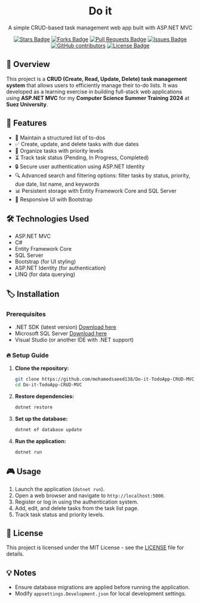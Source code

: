<div align="center">
  <h1>Do it</h1>
  <p>
   A simple CRUD-based task management web app built with ASP.NET MVC</p>
</div>

<!-- PROJECT Badges -->
<div align="center">
  <a href="https://github.com/mohamedsaeed138/Do-it-TodoApp-CRUD-MVC/stargazers"><img src="https://img.shields.io/github/stars/mohamedsaeed138/Do-it-TodoApp-CRUD-MVC" alt="Stars Badge"/></a>
<a href="https://github.com/mohamedsaeed138/Do-it-TodoApp-CRUD-MVC/network/members"><img src="https://img.shields.io/github/forks/mohamedsaeed138/Do-it-TodoApp-CRUD-MVC" alt="Forks Badge"/></a>
<a href="https://github.com/mohamedsaeed138/Do-it-TodoApp-CRUD-MVC/pulls"><img src="https://img.shields.io/github/issues-pr/mohamedsaeed138/Do-it-TodoApp-CRUD-MVC" alt="Pull Requests Badge"/></a>
<a href="https://github.com/mohamedsaeed138/Do-it-TodoApp-CRUD-MVC/issues"><img src="https://img.shields.io/github/issues/mohamedsaeed138/Do-it-TodoApp-CRUD-MVC" alt="Issues Badge"/></a>
<a href="https://github.com/mohamedsaeed138/Do-it-TodoApp-CRUD-MVC/graphs/contributors"><img alt="GitHub contributors" src="https://img.shields.io/github/contributors/mohamedsaeed138/Do-it-TodoApp-CRUD-MVC?color=2b9348"></a>
<a href="https://github.com/mohamedsaeed138/Do-it-TodoApp-CRUD-MVC/blob/main/LICENSE.txt"><img src="https://img.shields.io/github/license/mohamedsaeed138/Do-it-TodoApp-CRUD-MVC?color=2b9348" alt="License Badge"/></a>
</div>

## 📌 Overview

This project is a **CRUD (Create, Read, Update, Delete) task management system** that allows users to efficiently manage their to-do lists. It was developed as a learning exercise in building full-stack web applications using **ASP.NET MVC** for my **Computer Science Summer Training 2024** at **Suez University**.

## 🚀 Features

- 📝 Maintain a structured list of to-dos
- ✅ Create, update, and delete tasks with due dates
- 📌 Organize tasks with priority levels
- ⏳ Track task status (Pending, In Progress, Completed)
- 🔒 Secure user authentication using ASP.NET Identity
- 🔍 Advanced search and filtering options: filter tasks by status, priority, due date, list name, and keywords
- 📊 Persistent storage with Entity Framework Core and SQL Server
- 📱 Responsive UI with Bootstrap

## 🛠️ Technologies Used

- ASP.NET MVC
- C#
- Entity Framework Core
- SQL Server
- Bootstrap (for UI styling)
- ASP.NET Identity (for authentication)
- LINQ (for data querying)

## 🏷️ Installation

### Prerequisites

- .NET SDK (latest version) [Download here](https://dotnet.microsoft.com/download)
- Microsoft SQL Server [Download here](https://www.microsoft.com/en-us/sql-server/sql-server-downloads)
- Visual Studio (or another IDE with .NET support)

### 🔥 Setup Guide

1. **Clone the repository:**

   ```sh
   git clone https://github.com/mohamedsaeed138/Do-it-TodoApp-CRUD-MVC.git
   cd Do-it-TodoApp-CRUD-MVC
   ```

2. **Restore dependencies:**

   ```sh
   dotnet restore
   ```

3. **Set up the database:**

   ```sh
   dotnet ef database update
   ```

4. **Run the application:**

   ```sh
   dotnet run
   ```

## 🎮 Usage

1. Launch the application (`dotnet run`).
2. Open a web browser and navigate to `http://localhost:5000`.
3. Register or log in using the authentication system.
4. Add, edit, and delete tasks from the task list page.
5. Track task status and priority levels.

## 📝 License

This project is licensed under the MIT License - see the [LICENSE](LICENSE.txt) file for details.

## 💡 Notes

- Ensure database migrations are applied before running the application.
- Modify `appsettings.Development.json` for local development settings.
